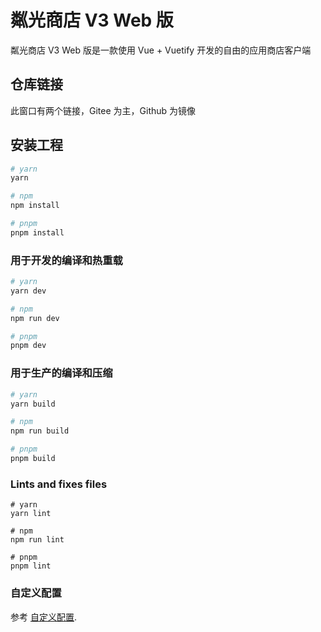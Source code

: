 # 粼光商店 V3 Web 版
粼光商店 V3 Web 版是一款使用 Vue + Vuetify 开发的自由的应用商店客户端
## 仓库链接
此窗口有两个链接，Gitee 为主，Github 为镜像
## 安装工程

``` powershell
# yarn
yarn

# npm
npm install

# pnpm
pnpm install
```

### 用于开发的编译和热重载

``` powershell
# yarn
yarn dev

# npm
npm run dev

# pnpm
pnpm dev
```

### 用于生产的编译和压缩

``` powershell
# yarn
yarn build

# npm
npm run build

# pnpm
pnpm build
```

### Lints and fixes files

```
# yarn
yarn lint

# npm
npm run lint

# pnpm
pnpm lint
```

### 自定义配置

参考 [自定义配置](https://vitejs.dev/config/).
